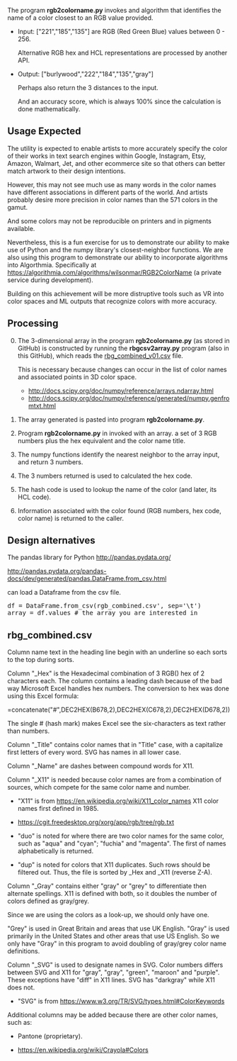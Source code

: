The program <strong>rgb2colorname.py</strong>
invokes and algorithm that identifies the name of a color closest to an RGB value provided.

* Input: ["221","185","135"] are RGB (Red Green Blue) values between 0 - 256.

   Alternative RGB hex and HCL representations are processed by another API.

* Output: ["burlywood","222","184","135","gray"]

   Perhaps also return the 3 distances to the input.
   
   And an accuracy score, which is always 100% since the calculation is done mathematically.

## Usage Expected #

The utility is expected to enable artists to 
more accurately specify the color of their works in
text search engines within Google, Instagram, Etsy, Amazon, Walmart, Jet, and other 
ecommerce site so that others can better match artwork to their design intentions.

However, this may not see much use as many words in the color names 
have different associations in different parts of the world.
And artists probably desire more precision in color names than the 571 colors
in the gamut.

And some colors may not be reproducible on printers and in pigments available.

Nevertheless, this is a fun exercise for us to demonstrate our ability to make use of 
Python and the numpy library's closest-neighbor functions.
We are also using this program to demonstrate 
our ability to incorporate algorithms into Algorthmia. Specifically at
<a target="_blank" href="https://algorithmia.com/algorithms/wilsonmar/RGB2ColorName">
https://algorithmia.com/algorithms/wilsonmar/RGB2ColorName</a>
(a private service during development).

Building on this achievement will be more distruptive tools such as
VR into color spaces and ML outputs that recognize colors with more accuracy.


## Processing #

0. The 3-dimensional array in the program <strong>rgb2colorname.py</strong>
   (as stored in GitHub)
   is constructed by running the <strong>rbgcsv2array.py</strong>
   program (also in this GitHub), which reads
   the <a href="#rgb_combined.csv">rbg_combined_v01.csv</a> file.

   This is necessary because changes can occur in
   the list of color names and associated points in 3D color space.

   * http://docs.scipy.org/doc/numpy/reference/arrays.ndarray.html
   * http://docs.scipy.org/doc/numpy/reference/generated/numpy.genfromtxt.html

0. The array generated is pasted into program <strong>rgb2colorname.py</strong>.

0. Program <strong>rgb2colorname.py</strong> in invoked with an array.
   a set of 3 RGB numbers plus the hex equivalent and the color name title.

0. The numpy functions identify the nearest neighbor to the array input,
   and return 3 numbers.

0. The 3 numbers returned is used to calculated the hex code.
   
0. The hash code is used to lookup the
   name of the color (and later, its HCL code).

0. Information associated with the color found
   (RGB numbers, hex code, color name)
   is returned to the caller.


## Design alternatives #

The pandas library for Python
http://pandas.pydata.org/

http://pandas.pydata.org/pandas-docs/dev/generated/pandas.DataFrame.from_csv.html

can load a Dataframe from the csv file.

<pre>
df = DataFrame.from_csv(rgb_combined.csv', sep='\t')
array = df.values # the array you are interested in
</pre>

<a name="rbg_combined.csv"></a>

## rbg_combined.csv

Column name text in the heading line begin with an underline
so each sorts to the top during sorts.

Column "_Hex" is the Hexadecimal combination of 3 RGB() hex of 2 characters each.
The column contains a leading dash because of the bad way Microsoft Excel handles hex numbers.
The conversion to hex was done using this Excel formula:

   =concatenate("#",DEC2HEX(B678,2),DEC2HEX(C678,2),DEC2HEX(D678,2))

   The single # (hash mark) makes Excel see the six-characters as text rather than numbers.

Column "_Title" contains color names that in "Title" case,
with a capitalize first letters of every word.
SVG has names in all lower case.

Column "_Name" are dashes between compound words for X11.

Column "_X11" is needed because color names are from a combination of sources,
which compete for the same color name and number.

   * "X11" is from https://en.wikipedia.org/wiki/X11_color_names
   X11 color names first defined in 1985.

   * https://cgit.freedesktop.org/xorg/app/rgb/tree/rgb.txt

   * "duo" is noted for where there are two color names for the same color, 
   such as "aqua" and "cyan"; "fuchia" and "magenta". 
   The first of names alphabetically is returned.

   * "dup" is noted for colors that X11 duplicates. Such rows should be filtered out.
   Thus, the file is sorted by _Hex and _X11 (reverse Z-A).

Column "_Gray" contains either "gray" or "grey" to differentiate then alternate spellings.
X11 is defined with both, so it doubles the number of colors defined as gray/grey.

   Since we are using the colors as a look-up, we should only have one.

   "Grey" is used in Great Britain and areas that use UK English.
   "Gray" is used primarily in the United States and other areas that use US English. 
   So we only have "Gray" in this program to avoid
   doubling of gray/grey color name definitions.

Column "_SVG" is used to designate names in SVG. Color numbers differs between SVG and X11 for
"gray", "gray", "green", "maroon" and "purple".
These exceptions have "diff" in X11 lines.
SVG has "darkgray" while X11 does not.

   * "SVG" is from https://www.w3.org/TR/SVG/types.html#ColorKeywords

Additional columns may be added because there are other color names, such as:

   * Pantone (proprietary).

   * https://en.wikipedia.org/wiki/Crayola#Colors
